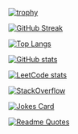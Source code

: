 <!-- Source: https://habr.com/ru/post/649363/ -->

[![trophy](https://github-profile-trophy.vercel.app/?username=amarkevich)]()

[![GitHub Streak](https://github-readme-streak-stats.herokuapp.com/?user=amarkevich)]()

[![Top Langs](https://github-readme-stats.vercel.app/api/top-langs/?username=amarkevich)]()

[![GitHub stats](https://github-readme-stats.vercel.app/api?username=amarkevich)]()

[![LeetCode stats](https://leetcode-stats-six.vercel.app/api?username=amarkevich)]()

[![StackOverflow](https://github-readme-stackoverflow.vercel.app/?userID=3476615&layout=compact)]()

[![Jokes Card](https://readme-jokes.vercel.app/api)]()

[![Readme Quotes](https://quotes-github-readme.vercel.app/api?type=horizontal)]()
